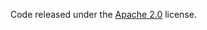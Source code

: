 
 Code released under the [Apache 2.0](https://github.com/IronSummitMedia/startbootstrap-sb-admin-2/blob/gh-pages/LICENSE) license.
